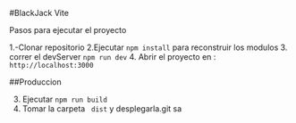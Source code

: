 #BlackJack Vite

Pasos para ejecutar el proyecto

1.-Clonar repositorio
2.Ejecutar  ``` npm install ``` para reconstruir los modulos 
3. correr  el devServer  ``` npm run dev ```
4. Abrir el proyecto en :  ``` http://localhost:3000 ```

##Produccion

3. Ejecutar ``` npm run build  ```
4. Tomar la carpeta ``` dist``` y desplegarla.git sa